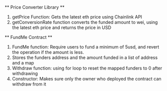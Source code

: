 ** Price Converter Library **
1. getPrice Function: Gets the latest eth price using Chainlink API
2. getConversionRate function converts the funded amount to wei, using the latest eth price and returns the price in USD

** FundMe Contract **
1. FundMe function: Require users to fund a minimum of 5usd, and revert the operation if the amount is less.
2. Stores the funders address and the amount funded in a list of address and a map
3. Withdraw function: using for loop to reset the mapped funders to 0 after withdrawing
4. Constructor: Makes sure only the owner who deployed the contract can withdraw from it
